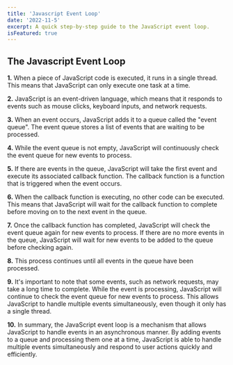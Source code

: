 ```yaml
---
title: 'Javascript Event Loop'
date: '2022-11-5'
excerpt: A quick step-by-step guide to the JavaScript event loop.
isFeatured: true
---
```

## The Javascript Event Loop

**1.** When a piece of JavaScript code is executed, it runs in a single thread. This means that JavaScript can only execute one task at a time.

**2.** JavaScript is an event-driven language, which means that it responds to events such as mouse clicks, keyboard inputs, and network requests.

**3.** When an event occurs, JavaScript adds it to a queue called the "event queue". The event queue stores a list of events that are waiting to be processed.

**4.** While the event queue is not empty, JavaScript will continuously check the event queue for new events to process.

**5.** If there are events in the queue, JavaScript will take the first event and execute its associated callback function. The callback function is a function that is triggered when the event occurs.

**6.** When the callback function is executing, no other code can be executed. This means that JavaScript will wait for the callback function to complete before moving on to the next event in the queue.

**7.** Once the callback function has completed, JavaScript will check the event queue again for new events to process. If there are no more events in the queue, JavaScript will wait for new events to be added to the queue before checking again.

**8.** This process continues until all events in the queue have been processed.

**9.** It's important to note that some events, such as network requests, may take a long time to complete. While the event is processing, JavaScript will continue to check the event queue for new events to process. This allows JavaScript to handle multiple events simultaneously, even though it only has a single thread.

**10.** In summary, the JavaScript event loop is a mechanism that allows JavaScript to handle events in an asynchronous manner. By adding events to a queue and processing them one at a time, JavaScript is able to handle multiple events simultaneously and respond to user actions quickly and efficiently.